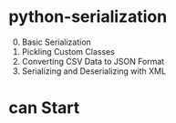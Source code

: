 # python-serialization
0. Basic Serialization
1. Pickling Custom Classes
2. Converting CSV Data to JSON Format
3. Serializing and Deserializing with XML
# can Start
